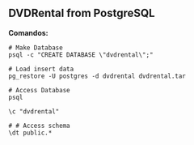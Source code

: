 ## DVDRental from PostgreSQL


**Comandos:**

```shell
# Make Database
psql -c "CREATE DATABASE \"dvdrental\";"

# Load insert data
pg_restore -U postgres -d dvdrental dvdrental.tar

# Access Database
psql

\c "dvdrental"

# # Access schema
\dt public.*

```